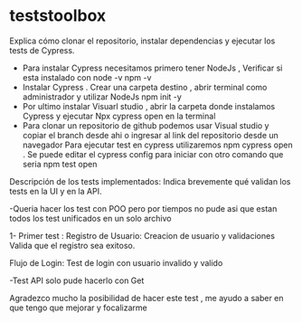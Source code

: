# teststoolbox

Explica cómo clonar el repositorio, instalar dependencias y ejecutar los tests de Cypress.

- Para instalar Cypress necesitamos primero tener NodeJs , Verificar si esta instalado con node -v npm -v
- Instalar Cypress . Crear una carpeta destino , abrir terminal como administrador y utilizar NodeJs npm init -y
- Por ultimo instalar Visuarl studio , abrir la carpeta donde instalamos Cypress y ejecutar Npx cypress open en la terminal
- Para clonar un repositorio de github podemos usar Visual studio y copiar el branch desde ahi o ingresar al link del repositorio  desde un navegador
  Para ejecutar test en cypress utilizaremos npm cypress open . Se puede editar el cypress config para iniciar con otro comando que seria npm test open 


Descripción de los tests implementados: Indica brevemente qué validan los tests en la UI y en la API.

-Queria hacer los test con POO pero por tiempos no pude asi que estan todos los test unificados en un solo archivo 

1- Primer test : 
Registro de Usuario: Creacion de usuario y validaciones 
Valida que el registro sea exitoso.

Flujo de Login: Test de login con usuario invalido y valido

-Test API solo pude hacerlo con Get




Agradezco mucho la posibilidad de hacer este test , me ayudo a saber en que tengo que mejorar y focalizarme 
